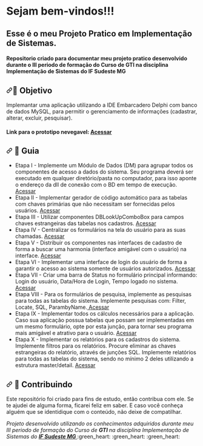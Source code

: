 
<h1> Sejam bem-vindos!!! </h1>
<h2> Esse é o meu Projeto Pratico em Implementação de Sistemas. </h2>

<h4> Repositorio criado para documentar meu projeto pratico desenvolvido durante o III periodo de formação do Curso de GTI
 na disciplina Implementação de Sistemas do IF Sudeste MG </h4>


<h2 dir="auto"><a id="user-content--objetivo-do-projeto" class="anchor" aria-hidden="true" href="#-objetivo-do-projeto"><svg class="octicon octicon-link" viewBox="0 0 16 16" version="1.1" width="16" height="16" aria-hidden="true"><path fill-rule="evenodd" d="M7.775 3.275a.75.75 0 001.06 1.06l1.25-1.25a2 2 0 112.83 2.83l-2.5 2.5a2 2 0 01-2.83 0 .75.75 0 00-1.06 1.06 3.5 3.5 0 004.95 0l2.5-2.5a3.5 3.5 0 00-4.95-4.95l-1.25 1.25zm-4.69 9.64a2 2 0 010-2.83l2.5-2.5a2 2 0 012.83 0 .75.75 0 001.06-1.06 3.5 3.5 0 00-4.95 0l-2.5 2.5a3.5 3.5 0 004.95 4.95l1.25-1.25a.75.75 0 00-1.06-1.06l-1.25 1.25a2 2 0 01-2.83 0z"></path></svg></a><g-emoji class="g-emoji" alias="dart" fallback-src="https://github.githubassets.com/images/icons/emoji/unicode/1f3af.png">🎯</g-emoji> Objetivo </h2>
 
Implemantar uma aplicação utilizando a IDE Embarcadero Delphi com banco de dados MySQL, para permitir o gerenciamento de informações (cadastrar, alterar, excluir, pesquisar).


<h4> Link para o prototipo nevegavel: 
<a href="https://www.figma.com/proto/KvOXCxhZu8LymooOMTSf1D/Trabalho-Delphi?node-id=1471%3A565&scaling=min-zoom&page-id=901%3A338&starting-point-node-id=1471%3A565&scaling=scale-down-width&hide-ui=1"> <strong> Acessar </strong></a>
</h4>


<h2 dir="auto"><a id="user-content---guia-" class="anchor" aria-hidden="true" href="#--guia-"><svg class="octicon octicon-link" viewBox="0 0 16 16" version="1.1" width="16" height="16" aria-hidden="true"><path fill-rule="evenodd" d="M7.775 3.275a.75.75 0 001.06 1.06l1.25-1.25a2 2 0 112.83 2.83l-2.5 2.5a2 2 0 01-2.83 0 .75.75 0 00-1.06 1.06 3.5 3.5 0 004.95 0l2.5-2.5a3.5 3.5 0 00-4.95-4.95l-1.25 1.25zm-4.69 9.64a2 2 0 010-2.83l2.5-2.5a2 2 0 012.83 0 .75.75 0 001.06-1.06 3.5 3.5 0 00-4.95 0l-2.5 2.5a3.5 3.5 0 004.95 4.95l1.25-1.25a.75.75 0 00-1.06-1.06l-1.25 1.25a2 2 0 01-2.83 0z"></path></svg></a> <g-emoji class="g-emoji" alias="vertical_traffic_light" fallback-src="https://github.githubassets.com/images/icons/emoji/unicode/1f6a6.png">🚦</g-emoji> Guia </h2>

<ul dir="auto">
<li> Etapa I - Implemente um Módulo de Dados (DM) para agrupar todos os componentes de acesso a dados do sistema. Seu programa deverá ser executado em qualquer diretório/pasta no computador, para isso aponte o endereço da dll de conexão com o BD em tempo de execução. <a href=" https:// "> Acessar </a></li>
<li> Etapa II - Implementar gerador de código automático para as tabelas com chaves primárias que não necessitam ser fornecidas pelos usuários. <a href=" https:// "> Acessar </a></li>
<li> Etapa III - Utilizar componentes DBLookUpComboBox para campos chaves estrangeiras das tabelas nos cadastros. <a href=" https:// "> Acessar </a></li>
<li> Etapa IV - Centralizar os formulários na tela do usuário para as suas chamadas.  <a href=" https:// "> Acessar </a></li>
<li> Etapa V - Distribuir os componentes nas interfaces de cadastro de forma a buscar uma harmonia (interface amigável com o usuário) na interface. <a href=" https:// "> Acessar </a></li>
<li> Etapa VI - Implementar uma interface de login do usuário de forma a garantir o acesso ao sistema somente de usuários autorizados. <a href=" https:// "> Acessar </a></li>
<li> Etapa VII - Criar uma barra de Status no formulário principal informando: Login do usuário, Data/Hora de Login, Tempo logado no sistema.<a href=" https:// "> Acessar </a></li>
<li> Etapa VIII - Para os formulários de pesquisa, implemente as pesquisas para todas as tabelas do sistema. Implemente pesquisas com: Filter, Locate, SQL, ParambyName.<a href=" https:// "> Acessar </a></li>
<li> Etapa IX - Implementar todos os cálculos necessários para a aplicação. Caso sua aplicação possua tabelas que possam ser implementadas em um mesmo formulário, opte por esta junção, para tornar seu programa mais amigável e atrativo para o usuário. <a href=" https:// "> Acessar </a></li>
<li> Etapa X - Implementar os relatórios para os cadastros do sistema. Implemente filtros para os relatórios. Procure eliminar as chaves estrangeiras do relatório, através de junções SQL. Implemente relatórios para todas as tabelas do sistema, sendo no mínimo 2 deles utilizando a estrutura master/detail. <a href=" https:// "> Acessar </a></li>
</ul>



<h2 dir="auto"><a id="user-content---contribuindo-" class="anchor" aria-hidden="true" href="#--contribuindo-"><svg class="octicon octicon-link" viewBox="0 0 16 16" version="1.1" width="16" height="16" aria-hidden="true"><path fill-rule="evenodd" d="M7.775 3.275a.75.75 0 001.06 1.06l1.25-1.25a2 2 0 112.83 2.83l-2.5 2.5a2 2 0 01-2.83 0 .75.75 0 00-1.06 1.06 3.5 3.5 0 004.95 0l2.5-2.5a3.5 3.5 0 00-4.95-4.95l-1.25 1.25zm-4.69 9.64a2 2 0 010-2.83l2.5-2.5a2 2 0 012.83 0 .75.75 0 001.06-1.06 3.5 3.5 0 00-4.95 0l-2.5 2.5a3.5 3.5 0 004.95 4.95l1.25-1.25a.75.75 0 00-1.06-1.06l-1.25 1.25a2 2 0 01-2.83 0z"></path></svg></a> <g-emoji class="g-emoji" alias="handshake" fallback-src="https://github.githubassets.com/images/icons/emoji/unicode/1f91d.png">🤝</g-emoji> Contribuindo </h2>




<p dir="auto">Este repositório foi criado para fins de estudo, então contribua com ele. Se te ajudei de alguma forma, ficarei feliz em
saber. E caso você conheça alguém que se identidique com o conteúdo, não deixe de compatilhar.</p>


<p dir="auto"> 
 <em>
  Projeto desenvolvido utilizando os conhecimentos adquiridos durante meu III periodo de formação do Curso de <strong> GTI </strong>
  na disciplina Implementação de Sistemas do <a href="https://www.ifsudestemg.edu.br/muriae"> <strong> IF Sudeste MG </strong></a>
 </em> 
 :green_heart: :green_heart: :green_heart: 
</p>






